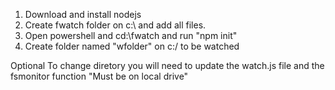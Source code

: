 1. Download and install nodejs
2. Create fwatch folder on c:\ and add all files.
3. Open powershell and cd:\fwatch and run "npm init"
4. Create folder named "wfolder" on c:/ to be watched

Optional
To change diretory you will need to update the watch.js file and the fsmonitor function "Must be on local drive"

